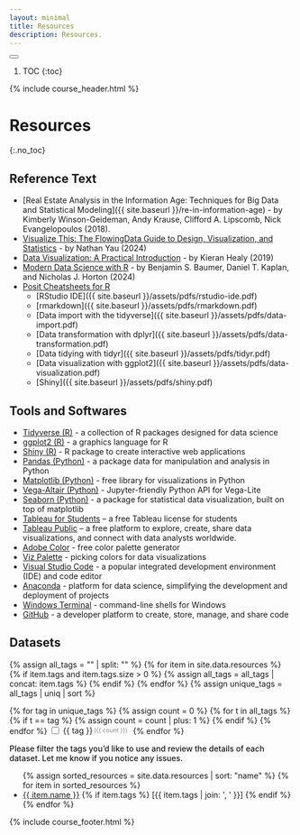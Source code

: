 ```yaml
---
layout: minimal
title: Resources
description: Resources.
---
```





<button id="toc-toggle"><i class="fa-solid fa-bars"></i></button>
1. TOC
{:toc}

{% include course_header.html %}
# Resources
{:.no_toc}

## Reference Text
- [Real Estate Analysis in the Information Age: Techniques for Big Data and Statistical Modeling]({{ site.baseurl }}/re-in-information-age) - by Kimberly Winson-Geideman, Andy Krause, Clifford A. Lipscomb, Nick Evangelopoulos (2018).
- [Visualize This: The FlowingData Guide to Design, Visualization, and Statistics](https://www.wiley.com/en-us/Visualize+This%3A+The+FlowingData+Guide+to+Design%2C+Visualization%2C+and+Statistics%2C+2nd+Edition-p-9781394214860) - by Nathan Yau (2024)
- [Data Visualization: A Practical Introduction](https://press.princeton.edu/books/hardcover/9780691181615/data-visualization?srsltid=AfmBOoogKnXuOrY1HeepuYDVq4UVDMgUn_wpWWyQpNY18sIJFCrxYY9p) - by Kieran Healy (2019)
- [Modern Data Science with R](https://mdsr-book.github.io/mdsr3e/) - by Benjamin S. Baumer, Daniel T. Kaplan, and Nicholas J. Horton (2024)
- [Posit Cheatsheets for R](https://posit.co/resources/cheatsheets/)
    - [RStudio IDE]({{ site.baseurl }}/assets/pdfs/rstudio-ide.pdf)
    - [rmarkdown]({{ site.baseurl }}/assets/pdfs/rmarkdown.pdf)
    - [Data import with the tidyverse]({{ site.baseurl }}/assets/pdfs/data-import.pdf)
    - [Data transformation with dplyr]({{ site.baseurl }}/assets/pdfs/data-transformation.pdf)
    - [Data tidying with tidyr]({{ site.baseurl }}/assets/pdfs/tidyr.pdf)
    - [Data visualization with ggplot2]({{ site.baseurl }}/assets/pdfs/data-visualization.pdf)
    - [Shiny]({{ site.baseurl }}/assets/pdfs/shiny.pdf)



    
    

## Tools and Softwares

- [Tidyverse (R)](https://www.tidyverse.org) - a collection of R packages designed for data science
- [ggplot2 (R)](https://ggplot2.tidyverse.org) - a graphics language for R
- [Shiny (R)](https://shiny.posit.co) - R package to create interactive web applications 
- [Pandas (Python)](https://pandas.pydata.org) - a package data for manipulation and analysis in Python
- [Matplotlib (Python)](https://matplotlib.org) - free library for visualizations in Python
- [Vega-Altair (Python)](https://altair-viz.github.io) - Jupyter-friendly Python API for Vega-Lite
- [Seaborn (Python)](https://seaborn.pydata.org) - a package for statistical data visualization, built on top of matplotlib
- [Tableau for Students](https://www.tableau.com/academic/students) – a free Tableau license for students
- [Tableau Public](https://public.tableau.com/app/discover) – a free platform to explore, create, share data visualizations, and connect with data analysts worldwide.
- [Adobe Color](http://color.adobe.com/) - free color palette generator
- [Viz Palette](https://projects.susielu.com/viz-palette) - picking colors for data visualizations
- [Visual Studio Code](https://code.visualstudio.com/) - a popular integrated development environment (IDE) and code editor
- [Anaconda](https://www.anaconda.com) - platform for data science, simplifying the development and deployment of projects
- [Windows Terminal](https://learn.microsoft.com/en-us/windows/terminal/) - command-line shells for Windows
- [GitHub](https://github.com) - a developer platform to create, store, manage, and share code

## Datasets

<div id="tag-filters">
  {% assign all_tags = "" | split: "" %}
  {% for item in site.data.resources %}
    {% if item.tags and item.tags.size > 0 %}
      {% assign all_tags = all_tags | concat: item.tags %}
    {% endif %}
  {% endfor %}
  {% assign unique_tags = all_tags | uniq | sort %}

  {% for tag in unique_tags %}
    {% assign count = 0 %}
    {% for t in all_tags %}
      {% if t == tag %}
        {% assign count = count | plus: 1 %}
      {% endif %}
    {% endfor %}
    <label style="display:inline-flex; align-items:center; white-space:nowrap; margin-right:6px;">
    <input type="checkbox" value="{{ tag }}">
    <span style="margin-left:4px;">{{ tag }}</span>
    <span style="color:#888; font-size:0.75em; margin-left:2px;">({{ count }})</span>
    </label>
  {% endfor %}
</div>

<p><strong style="font-weight: 500;">Please filter the tags you’d like to use and review the details of each dataset. Let me know if you notice any issues.</strong></p>

<!-- Dataset list -->
<ul id="dataset-list">
  {% assign sorted_resources = site.data.resources | sort: "name" %}
  {% for item in sorted_resources %}
    <li class="dataset"
        data-tags='{{ item.tags | jsonify }}'>
      <a href="{{ item.link }}">{{ item.name }}</a>
      {% if item.tags %}
        <span class="tags">[{{ item.tags | join: ', ' }}]</span>
      {% endif %}
    </li>
  {% endfor %}
</ul>

<script>
    document.addEventListener('DOMContentLoaded', function () {
    const checkboxes = document.querySelectorAll('#tag-filters input[type="checkbox"]');
    const datasets = document.querySelectorAll('#dataset-list .dataset');

    function getTags(el) {
        try {
        return JSON.parse(el.getAttribute('data-tags') || '[]').map(t => t.toLowerCase());
        } catch (e) {
        return [];
        }
    }

    function update() {
        const active = Array.from(checkboxes)
        .filter(cb => cb.checked)
        .map(cb => cb.value.toLowerCase());

        datasets.forEach(ds => {
        const tags = getTags(ds);
        const show = active.every(a => tags.includes(a));
        ds.style.display = active.length === 0 || show ? '' : 'none';
        });
    }

    checkboxes.forEach(cb => cb.addEventListener('change', update));
    update();
    });
</script>


{% include course_footer.html %}
